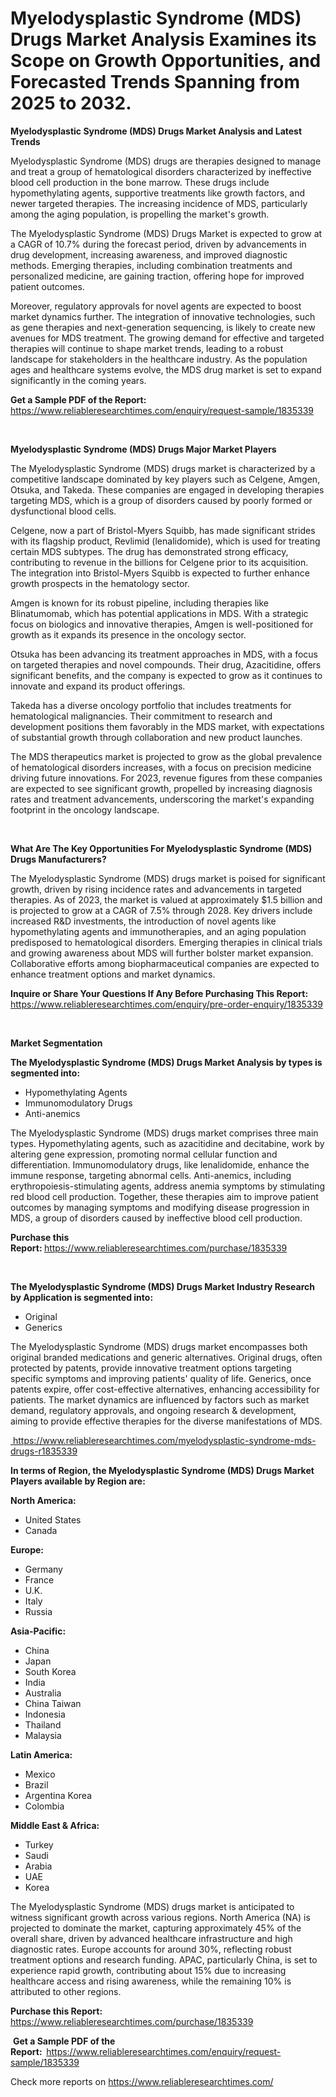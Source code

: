 <p><h1>Myelodysplastic Syndrome (MDS) Drugs Market Analysis Examines its Scope on Growth Opportunities, and Forecasted Trends Spanning from 2025 to 2032.</h1></p><p><strong>Myelodysplastic Syndrome (MDS) Drugs Market Analysis and Latest Trends</strong></p>
<p><p>Myelodysplastic Syndrome (MDS) drugs are therapies designed to manage and treat a group of hematological disorders characterized by ineffective blood cell production in the bone marrow. These drugs include hypomethylating agents, supportive treatments like growth factors, and newer targeted therapies. The increasing incidence of MDS, particularly among the aging population, is propelling the market's growth. </p><p>The Myelodysplastic Syndrome (MDS) Drugs Market is expected to grow at a CAGR of 10.7% during the forecast period, driven by advancements in drug development, increasing awareness, and improved diagnostic methods. Emerging therapies, including combination treatments and personalized medicine, are gaining traction, offering hope for improved patient outcomes. </p><p>Moreover, regulatory approvals for novel agents are expected to boost market dynamics further. The integration of innovative technologies, such as gene therapies and next-generation sequencing, is likely to create new avenues for MDS treatment. The growing demand for effective and targeted therapies will continue to shape market trends, leading to a robust landscape for stakeholders in the healthcare industry. As the population ages and healthcare systems evolve, the MDS drug market is set to expand significantly in the coming years.</p></p>
<p><strong>Get a Sample PDF of the Report:&nbsp;</strong> <a href="https://www.reliableresearchtimes.com/enquiry/request-sample/1835339?utm_campaign=2241&utm_medium=2&utm_source=Github&utm_content=ia&utm_term=26032025&utm_id=myelodysplastic-syndrome-mds-drugs">https://www.reliableresearchtimes.com/enquiry/request-sample/1835339</a></p>
<p>&nbsp;</p>
<p><strong>Myelodysplastic Syndrome (MDS) Drugs Major Market Players</strong></p>
<p><p>The Myelodysplastic Syndrome (MDS) drugs market is characterized by a competitive landscape dominated by key players such as Celgene, Amgen, Otsuka, and Takeda. These companies are engaged in developing therapies targeting MDS, which is a group of disorders caused by poorly formed or dysfunctional blood cells.</p><p>Celgene, now a part of Bristol-Myers Squibb, has made significant strides with its flagship product, Revlimid (lenalidomide), which is used for treating certain MDS subtypes. The drug has demonstrated strong efficacy, contributing to revenue in the billions for Celgene prior to its acquisition. The integration into Bristol-Myers Squibb is expected to further enhance growth prospects in the hematology sector.</p><p>Amgen is known for its robust pipeline, including therapies like Blinatumomab, which has potential applications in MDS. With a strategic focus on biologics and innovative therapies, Amgen is well-positioned for growth as it expands its presence in the oncology sector.</p><p>Otsuka has been advancing its treatment approaches in MDS, with a focus on targeted therapies and novel compounds. Their drug, Azacitidine, offers significant benefits, and the company is expected to grow as it continues to innovate and expand its product offerings.</p><p>Takeda has a diverse oncology portfolio that includes treatments for hematological malignancies. Their commitment to research and development positions them favorably in the MDS market, with expectations of substantial growth through collaboration and new product launches.</p><p>The MDS therapeutics market is projected to grow as the global prevalence of hematological disorders increases, with a focus on precision medicine driving future innovations. For 2023, revenue figures from these companies are expected to see significant growth, propelled by increasing diagnosis rates and treatment advancements, underscoring the market's expanding footprint in the oncology landscape.</p></p>
<p>&nbsp;</p>
<p><strong>What Are The Key Opportunities For Myelodysplastic Syndrome (MDS) Drugs Manufacturers?</strong></p>
<p><p>The Myelodysplastic Syndrome (MDS) drugs market is poised for significant growth, driven by rising incidence rates and advancements in targeted therapies. As of 2023, the market is valued at approximately $1.5 billion and is projected to grow at a CAGR of 7.5% through 2028. Key drivers include increased R&D investments, the introduction of novel agents like hypomethylating agents and immunotherapies, and an aging population predisposed to hematological disorders. Emerging therapies in clinical trials and growing awareness about MDS will further bolster market expansion. Collaborative efforts among biopharmaceutical companies are expected to enhance treatment options and market dynamics.</p></p>
<p><strong>Inquire or Share Your Questions If Any Before Purchasing This Report:</strong> <a href="https://www.reliableresearchtimes.com/enquiry/pre-order-enquiry/1835339?utm_campaign=2241&utm_medium=2&utm_source=Github&utm_content=ia&utm_term=26032025&utm_id=myelodysplastic-syndrome-mds-drugs">https://www.reliableresearchtimes.com/enquiry/pre-order-enquiry/1835339</a></p>
<p>&nbsp;</p>
<p><strong>Market Segmentation</strong></p>
<p><strong>The Myelodysplastic Syndrome (MDS) Drugs Market Analysis by types is segmented into:</strong></p>
<p><ul><li>Hypomethylating Agents</li><li>Immunomodulatory Drugs</li><li>Anti-anemics</li></ul></p>
<p><p>The Myelodysplastic Syndrome (MDS) drugs market comprises three main types. Hypomethylating agents, such as azacitidine and decitabine, work by altering gene expression, promoting normal cellular function and differentiation. Immunomodulatory drugs, like lenalidomide, enhance the immune response, targeting abnormal cells. Anti-anemics, including erythropoiesis-stimulating agents, address anemia symptoms by stimulating red blood cell production. Together, these therapies aim to improve patient outcomes by managing symptoms and modifying disease progression in MDS, a group of disorders caused by ineffective blood cell production.</p></p>
<p><strong>Purchase this Report:&nbsp;</strong><a href="https://www.reliableresearchtimes.com/purchase/1835339?utm_campaign=2241&utm_medium=2&utm_source=Github&utm_content=ia&utm_term=26032025&utm_id=myelodysplastic-syndrome-mds-drugs">https://www.reliableresearchtimes.com/purchase/1835339</a></p>
<p>&nbsp;</p>
<p><strong>The Myelodysplastic Syndrome (MDS) Drugs Market Industry Research by Application is segmented into:</strong></p>
<p><ul><li>Original</li><li>Generics</li></ul></p>
<p><p>The Myelodysplastic Syndrome (MDS) drugs market encompasses both original branded medications and generic alternatives. Original drugs, often protected by patents, provide innovative treatment options targeting specific symptoms and improving patients' quality of life. Generics, once patents expire, offer cost-effective alternatives, enhancing accessibility for patients. The market dynamics are influenced by factors such as market demand, regulatory approvals, and ongoing research & development, aiming to provide effective therapies for the diverse manifestations of MDS.</p></p>
<p><a href="https://www.reliableresearchtimes.com/myelodysplastic-syndrome-mds-drugs-r1835339?utm_campaign=2241&utm_medium=2&utm_source=Github&utm_content=ia&utm_term=26032025&utm_id=myelodysplastic-syndrome-mds-drugs">&nbsp;https://www.reliableresearchtimes.com/myelodysplastic-syndrome-mds-drugs-r1835339</a></p>
<p><strong>In terms of Region, the Myelodysplastic Syndrome (MDS) Drugs Market Players available by Region are:</strong></p>
<p>
    <p> <strong> North America: </strong>
        <ul>
            <li>United States</li>
            <li>Canada</li>
        </ul>
        </p> 
    <p> <strong> Europe: </strong>
        <ul>
            <li>Germany</li>
            <li>France</li>
            <li>U.K.</li>
            <li>Italy</li>
            <li>Russia</li>
        </ul>
        </p> 
    <p> <strong> Asia-Pacific: </strong>
        <ul>
            <li>China</li>
            <li>Japan</li>
            <li>South Korea</li>
            <li>India</li>
            <li>Australia</li>
            <li>China Taiwan</li>
            <li>Indonesia</li>
            <li>Thailand</li>
            <li>Malaysia</li>
        </ul>
        </p> 
    <p> <strong> Latin America: </strong>
        <ul>
            <li>Mexico</li>
            <li>Brazil</li>
            <li>Argentina Korea</li>
            <li>Colombia</li>
        </ul>
        </p> 
    <p> <strong> Middle East & Africa: </strong>
        <ul>
            <li>Turkey</li>
            <li>Saudi</li>
            <li>Arabia</li>
            <li>UAE</li>
            <li>Korea</li>
        </ul>
    </p>
    </p>
<p><p>The Myelodysplastic Syndrome (MDS) drugs market is anticipated to witness significant growth across various regions. North America (NA) is projected to dominate the market, capturing approximately 45% of the overall share, driven by advanced healthcare infrastructure and high diagnostic rates. Europe accounts for around 30%, reflecting robust treatment options and research funding. APAC, particularly China, is set to experience rapid growth, contributing about 15% due to increasing healthcare access and rising awareness, while the remaining 10% is attributed to other regions.</p></p>
<p><strong>Purchase this Report: </strong><a href="https://www.reliableresearchtimes.com/purchase/1835339?utm_campaign=2241&utm_medium=2&utm_source=Github&utm_content=ia&utm_term=26032025&utm_id=myelodysplastic-syndrome-mds-drugs">https://www.reliableresearchtimes.com/purchase/1835339</a></p>
<p>&nbsp;<strong>Get a Sample PDF of the Report:&nbsp;&nbsp;</strong><a href="https://www.reliableresearchtimes.com/enquiry/request-sample/1835339?utm_campaign=2241&utm_medium=2&utm_source=Github&utm_content=ia&utm_term=26032025&utm_id=myelodysplastic-syndrome-mds-drugs">https://www.reliableresearchtimes.com/enquiry/request-sample/1835339</a></p>
<p><strong></strong></p>
<p>Check more reports on <a href="https://www.reliableresearchtimes.com/?utm_campaign=2241&utm_medium=2&utm_source=Github&utm_content=ia&utm_term=26032025&utm_id=myelodysplastic-syndrome-mds-drugs">https://www.reliableresearchtimes.com/</a></p>